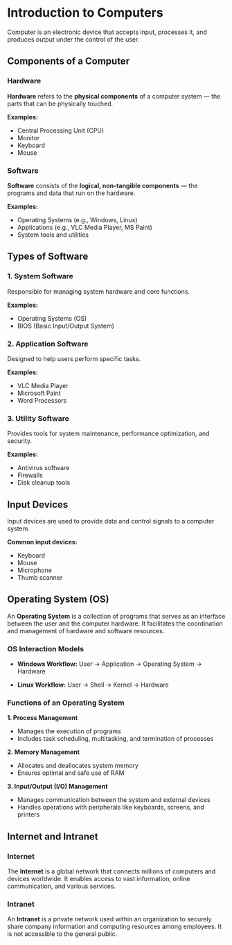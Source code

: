 # Introduction to Computers

Computer is an electronic device that accepts input, processes it, and produces output under the control of the user.



## Components of a Computer

### Hardware

**Hardware** refers to the **physical components** of a computer system — the parts that can be physically touched.

**Examples:**

* Central Processing Unit (CPU)
* Monitor
* Keyboard
* Mouse

### Software

**Software** consists of the **logical, non-tangible components** — the programs and data that run on the hardware.

**Examples:**

* Operating Systems (e.g., Windows, Linux)
* Applications (e.g., VLC Media Player, MS Paint)
* System tools and utilities



## Types of Software

### 1. System Software

Responsible for managing system hardware and core functions.

**Examples:**

* Operating Systems (OS)
* BIOS (Basic Input/Output System)

### 2. Application Software

Designed to help users perform specific tasks.

**Examples:**

* VLC Media Player
* Microsoft Paint
* Word Processors

### 3. Utility Software

Provides tools for system maintenance, performance optimization, and security.

**Examples:**

* Antivirus software
* Firewalls
* Disk cleanup tools



## Input Devices

Input devices are used to provide data and control signals to a computer system.

**Common input devices:**

* Keyboard
* Mouse
* Microphone
* Thumb scanner



## Operating System (OS)

An **Operating System** is a collection of programs that serves as an interface between the user and the computer hardware. It facilitates the coordination and management of hardware and software resources.

### OS Interaction Models

* **Windows Workflow:**
  User → Application → Operating System → Hardware

* **Linux Workflow:**
  User → Shell → Kernel → Hardware



### Functions of an Operating System

**1. Process Management**

* Manages the execution of programs
* Includes task scheduling, multitasking, and termination of processes

**2. Memory Management**

* Allocates and deallocates system memory
* Ensures optimal and safe use of RAM

**3. Input/Output (I/O) Management**

* Manages communication between the system and external devices
* Handles operations with peripherals like keyboards, screens, and printers



## Internet and Intranet

### Internet

The **Internet** is a global network that connects millions of computers and devices worldwide. It enables access to vast information, online communication, and various services.

### Intranet

An **Intranet** is a private network used within an organization to securely share company information and computing resources among employees. It is not accessible to the general public.